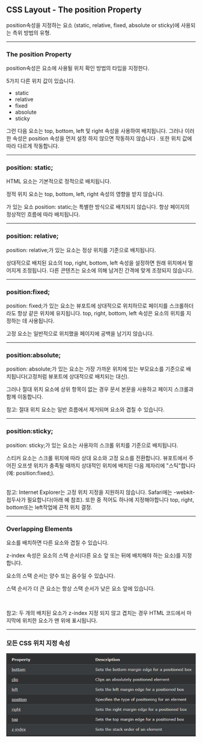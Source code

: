 ## CSS Layout - The position Property

position속성을 지정하는 요소 (static, relative, fixed, absolute or sticky)에 사용되는 측위 방법의 유형.

---

### The position Property

position속성은 요소에 사용될 위치 확인 방법의 타입을 지정한다.

5가지 다른 위치 값이 있습니다.

- static
- relative
- fixed
- absolute
- sticky

그런 다음 요소는 top, bottom, left 및 right 속성을 사용하여 배치됩니다. 그러나 이러한 속성은 position 속성을 먼저 설정 하지 않으면 작동하지 않습니다 . 또한 위치 값에 따라 다르게 작동합니다.

---

### position: static;

HTML 요소는 기본적으로 정적으로 배치됩니다.

정적 위치 요소는 top, bottom, left, right 속성의 영향을 받지 않습니다.

가 있는 요소 position: static;는 특별한 방식으로 배치되지 않습니다. 항상 페이지의 정상적인 흐름에 따라 배치됩니다.

---

### position: relative;

position: relative;가 있는 요소는 정상 위치를 기준으로 배치됩니다.

상대적으로 배치된 요소의 top, right, bottom, left 속성을 설정하면 원래 위치에서 멀어지게 조정됩니다. 다른 콘텐츠는 요소에 의해 남겨진 간격에 맞게 조정되지 않습니다.

---

### position:fixed;

position: fixed;가 있는 요소는 뷰포트에 상대적으로 위치하므로 페이지를 스크롤하더라도 항상 같은 위치에 유지됩니다. top, right, bottom, left 속성은 요소의 위치를 ​​지정하는 데 사용됩니다.

고정 요소는 일반적으로 위치했을 페이지에 공백을 남기지 않습니다.

---

### position:absolute;

position: absolute;가 있는 요소는 가장 가까운 위치에 있는 부모요소를 기준으로 배치됩니다(고정처럼 뷰포트에 상대적으로 배치되는 대신).

그러나 절대 위치 요소에 상위 항목이 없는 경우 문서 본문을 사용하고 페이지 스크롤과 함께 이동합니다.

참고: 절대 위치 요소는 일반 흐름에서 제거되며 요소와 겹칠 수 있습니다.

---

### position:sticky;

position: sticky;가 있는 요소는 사용자의 스크롤 위치를 기준으로 배치됩니다.

스티커 요소는 스크롤 위치에 따라 상대 요소와 고정 요소를 전환합니다. 뷰포트에서 주어진 오프셋 위치가 충족될 때까지 상대적인 위치에 배치된 다음 제자리에 "스틱"합니다(예: position:fixed;).

<br />
참고: Internet Explorer는 고정 위치 지정을 지원하지 않습니다. Safari에는 -webkit- 접두사가 필요합니다(아래 예 참조). 또한 중 적어도 하나에 지정해야합니다 top, right, bottom또는 left작업에 끈적 위치 결정.

---

### Overlapping Elements

요소를 배치하면 다른 요소와 겹칠 수 있습니다.

z-index 속성은 요소의 스택 순서(다른 요소 앞 또는 뒤에 배치해야 하는 요소)를 지정합니다.

요소의 스택 순서는 양수 또는 음수일 수 있습니다.

스택 순서가 더 큰 요소는 항상 스택 순서가 낮은 요소 앞에 있습니다.

<br />

참고: 두 개의 배치된 요소가 z-index 지정 되지 않고 겹치는 경우 HTML 코드에서 마지막에 위치한 요소가 맨 위에 표시됩니다.

---

### 모든 CSS 위치 지정 속성

<img src='./img/css_position.png'>
